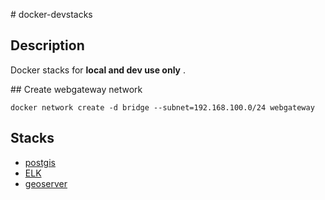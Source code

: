 # docker-devstacks

## Description

Docker stacks for **local and dev use only** .

## Create webgateway network

```
docker network create -d bridge --subnet=192.168.100.0/24 webgateway
```

## Stacks

* [postgis](postgis/README.md)
* [ELK](elk/README.md)
* [geoserver](geoserver/README.md)

